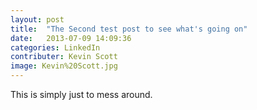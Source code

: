 ```yaml
---
layout: post
title:  "The Second test post to see what's going on"
date:   2013-07-09 14:09:36
categories: LinkedIn
contributer: Kevin Scott
image: Kevin%20Scott.jpg
---
```


This is simply just to mess around.

[jekyll-gh]: https://github.com/mojombo/jekyll
[jekyll]:    http://jekyllrb.com
